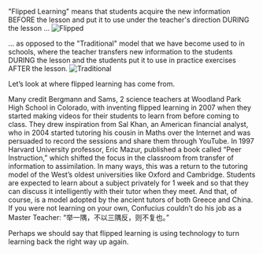 "Flipped Learning" means that students acquire the new information BEFORE the lesson and put it to use under the teacher's direction DURING the lesson ...
![Flipped](http://dulwich-hk-public.oss-cn-hongkong.aliyuncs.com/help.images/flipped.png)

... as opposed to the "Traditional" model that we have become used to in schools, where the teacher transfers new information to the students DURING the lesson and the students put it to use in practice exercises AFTER the lesson.
![Traditional](http://dulwich-hk-public.oss-cn-hongkong.aliyuncs.com/help.images/traditional.png)

Let’s look at where flipped learning has come from.

Many credit Bergmann and Sams, 2 science teachers at Woodland Park High School in Colorado, with inventing flipped learning in 2007 when they started making videos for their students to learn from before coming to class.
They drew inspiration from Sal Khan, an American financial analyst, who in 2004 started tutoring his cousin in Maths over the Internet and was persuaded to record the sessions and share them through YouTube.
In 1997 Harvard University professor, Eric Mazur, published a book called “Peer Instruction,” which shifted the focus in the classroom from transfer of information to assimilation.
In many ways, this was a return to the tutoring model of the West’s oldest universities like Oxford and Cambridge.  Students are expected to learn about a subject privately for 1 week and so that they can discuss it intelligently with their tutor when they meet.
And that, of course, is a model adopted by the ancient tutors of both Greece and China.  If you were not learning on your own, Confucius couldn’t do his job as a Master Teacher: “举一隅，不以三隅反，则不复也。”

Perhaps we should say that flipped learning is using technology to turn learning back the right way up again.
